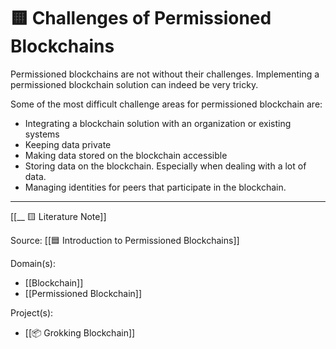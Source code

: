 # 🟨 Challenges of Permissioned Blockchains

Permissioned blockchains are not without their challenges. Implementing a permissioned blockchain solution can indeed be very tricky.

Some of the most difficult challenge areas for permissioned blockchain are:
- Integrating a blockchain solution with an organization or existing systems
- Keeping data private
- Making data stored on the blockchain accessible
- Storing data on the blockchain. Especially when dealing with a lot of data.
- Managing identities for peers that participate in the blockchain.


---
[[__ 🟨 Literature Note]]

Source: [[🟦 Introduction to Permissioned Blockchains]]

Domain(s):
- [[Blockchain]] 
- [[Permissioned Blockchain]]

Project(s):
- [[📦 Grokking Blockchain]]
